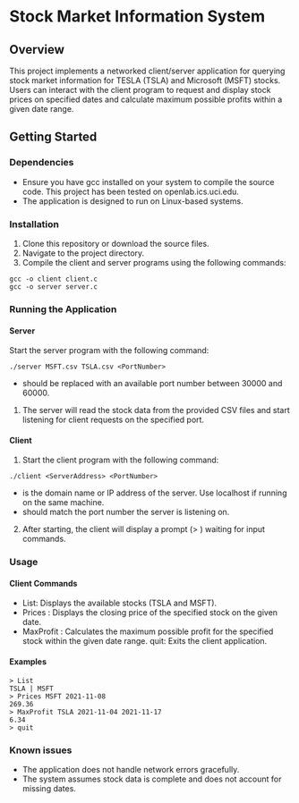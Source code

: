 # Stock Market Information System
## Overview
This project implements a networked client/server application for querying stock market information for TESLA (TSLA) and Microsoft (MSFT) stocks. Users can interact with the client program to request and display stock prices on specified dates and calculate maximum possible profits within a given date range.
## Getting Started
### Dependencies
* Ensure you have gcc installed on your system to compile the source code. This project has been tested on openlab.ics.uci.edu.
* The application is designed to run on Linux-based systems.

### Installation
1) Clone this repository or download the source files.
2) Navigate to the project directory.
3) Compile the client and server programs using the following commands:
```
gcc -o client client.c
gcc -o server server.c
```
### Running the Application
#### Server
Start the server program with the following command:
```
./server MSFT.csv TSLA.csv <PortNumber>
```
* <PortNumber> should be replaced with an available port number between 30000 and 60000.
1) The server will read the stock data from the provided CSV files and start listening for client requests on the specified port.

#### Client
1) Start the client program with the following command:
```
./client <ServerAddress> <PortNumber>
```
* <ServerAddress> is the domain name or IP address of the server. Use localhost if running on the same machine.
* <PortNumber> should match the port number the server is listening on.
2) After starting, the client will display a prompt (> ) waiting for input commands.
### Usage
#### Client Commands
* List: Displays the available stocks (TSLA and MSFT).
* Prices <StockSymbol> <Date>: Displays the closing price of the specified stock on the given date.
* MaxProfit <StockSymbol> <StartDate> <EndDate>: Calculates the maximum possible profit for the specified stock within the given date range. quit: Exits the client application.
#### Examples
```
> List
TSLA | MSFT
> Prices MSFT 2021-11-08
269.36
> MaxProfit TSLA 2021-11-04 2021-11-17
6.34
> quit
```
### Known issues
* The application does not handle network errors gracefully.
* The system assumes stock data is complete and does not account for missing dates.
